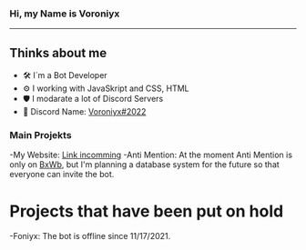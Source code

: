 ### Hi, my Name is Voroniyx

<!--
**Voroniyx/Voroniyx** is a ✨ _special_ ✨ repository because its `README.md` (this file) appears on your GitHub profile.

Here are some ideas to get you started:

- 🔭 I’m currently working on ...
- 🌱 I’m currently learning ...
- 👯 I’m looking to collaborate on ...
- 🤔 I’m looking for help with ...
- 💬 Ask me about ...
- 📫 How to reach me: ...
- 😄 Pronouns: ...
- ⚡ Fun fact: ...
-->

---
## Thinks about me

- 🛠️ I´m  a Bot Developer
- ⚙️ I working with JavaSkript and CSS, HTML
- 🛡️ I modarate a lot of Discord Servers 
- 💬 Discord Name: [Voroniyx#2022](https://discord.com/channels/)


### Main Projekts

-My Website: [Link incomming](https://github.com/Voroniyx)
-Anti Mention: At the moment Anti Mention is only on [BxWb](https://discord.gg/bxwb), but I'm planning a database system for the future so that everyone can invite the bot.
# Projects that have been put on hold
-Foniyx: The bot is offline since 11/17/2021.
